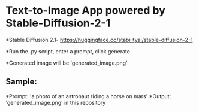 # Text-to-Image App powered by Stable-Diffusion-2-1

*Stable Diffusion 2.1- https://huggingface.co/stabilityai/stable-diffusion-2-1

*Run the .py script, enter a prompt, click generate

*Generated image will be 'generated_image.png'

## Sample:

*Prompt: 'a photo of an astronaut riding a horse on mars'
*Output: 'generated_image.png' in this repository
